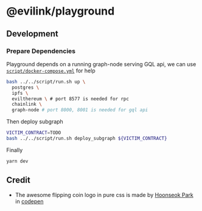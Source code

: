 # @evilink/playground

## Development

### Prepare Dependencies

Playground depends on a running graph-node serving GQL api, we can use [`script/docker-compose.yml`](/script/docker-compose.yml) for help

```bash
bash ../../script/run.sh up \
  postgres \
  ipfs \
  evilthereum \ # port 8577 is needed for rpc
  chainlink \
  graph-node # port 8000, 8001 is needed for gql api
```

Then deploy subgraph

```bash
VICTIM_CONTRACT=TODO
bash ../../script/run.sh deploy_subgraph ${VICTIM_CONTRACT}
```

Finally

```bash
yarn dev
```

## Credit

- The awesome flipping coin logo in pure css is made by [Hoonseok Park](https://codepen.io/parcon) in [codepen](https://codepen.io/parcon/pen/oxbLVd?editors=1100)
